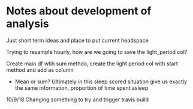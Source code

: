 # Notes about development of analysis

Just short term ideas and place to put current headspace

Trying to resample hourly, how are we going to save the light_period col? 	

Create main df wtih sum methdo, create the light period col with start method and add as column 

 - Mean or sum? Ultimately in this sleep scored situation give us exactly the same information, proportion of time spent asleep

10/9/18
Changing something to try and trigger travis build
